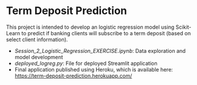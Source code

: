 # Term Deposit Prediction

This project is intended to develop an logistic regression model using Scikit-Learn to predict if banking clients will subscribe to a term deposit (based on select client information).
- *Session_2_Logistic_Regression_EXERCISE.ipynb*: Data exploration and model development
- *deployed_logreg.py*: File for deployed Streamlit application
- Final application published using Heroku, which is available here: https://term-deposit-prediction.herokuapp.com/

